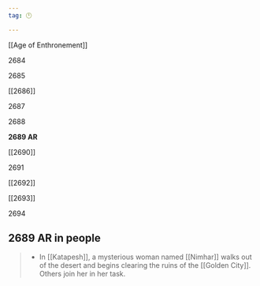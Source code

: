 ```yaml
---
tag: 🕛

---
```

[[Age of Enthronement]]


2684

2685

[[2686]]

2687

2688

**2689 AR**

[[2690]]

2691

[[2692]]

[[2693]]

2694



## 2689 AR in people

>  - In [[Katapesh]], a mysterious woman named [[Nimhar]] walks out of the desert and begins clearing the ruins of the [[Golden City]]. Others join her in her task.






